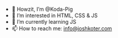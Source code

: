 - 🐷 Howzit, I’m @Koda-Pig
- 👀 I’m interested in HTML, CSS & JS
- 🌱 I’m currently learning JS
- 📫 How to reach me: info@joshkoter.com
